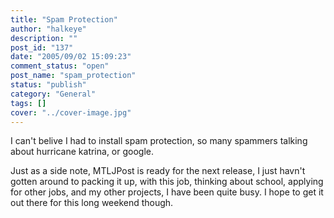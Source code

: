 ```yaml
---
title: "Spam Protection"
author: "halkeye"
description: ""
post_id: "137"
date: "2005/09/02 15:09:23"
comment_status: "open"
post_name: "spam_protection"
status: "publish"
category: "General"
tags: []
cover: "../cover-image.jpg"
---
```


I can't belive I had to install spam protection, so many spammers talking about hurricane katrina, or google.

  

Just as a side note, MTLJPost is ready for the next release, I just havn't gotten around to packing it up, with this job, thinking about school, applying for other jobs, and my other projects, I have been quite busy. I hope to get it out there for this long weekend though.